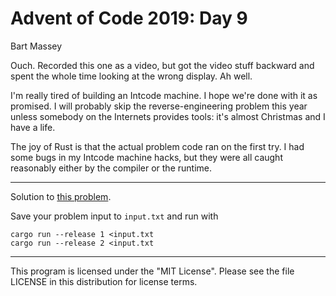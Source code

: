 # Advent of Code 2019: Day 9
Bart Massey

Ouch. Recorded this one as a video, but got the video stuff
backward and spent the whole time looking at the wrong
display. Ah well.

I'm really tired of building an Intcode machine. I hope
we're done with it as promised. I will probably skip the
reverse-engineering problem this year unless somebody on the
Internets provides tools: it's almost Christmas and I have a
life.

The joy of Rust is that the actual problem code ran on the
first try. I had some bugs in my Intcode machine hacks, but
they were all caught reasonably either by the compiler or
the runtime.

---

Solution to
[this problem](https://adventofcode.com/2019/day/9).

Save your problem input to `input.txt` and run with

    cargo run --release 1 <input.txt
    cargo run --release 2 <input.txt

---

This program is licensed under the "MIT License".
Please see the file LICENSE in this distribution
for license terms.
